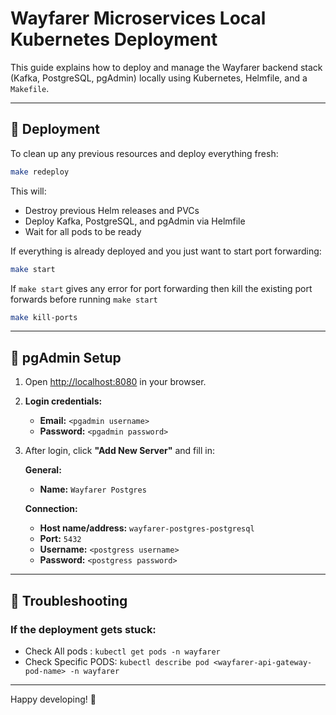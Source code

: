 # Wayfarer Microservices Local Kubernetes Deployment

This guide explains how to deploy and manage the Wayfarer backend stack (Kafka, PostgreSQL, pgAdmin) locally using Kubernetes, Helmfile, and a `Makefile`.

---

## 🚀 Deployment

To clean up any previous resources and deploy everything fresh:

```bash
make redeploy
```

This will:

- Destroy previous Helm releases and PVCs  
- Deploy Kafka, PostgreSQL, and pgAdmin via Helmfile  
- Wait for all pods to be ready  

If everything is already deployed and you just want to start port forwarding:

```bash
make start
```

If `make start` gives any error for port forwarding then kill the existing port forwards before running `make start`

```bash
make kill-ports
```

---

## 🧩 pgAdmin Setup

1. Open [http://localhost:8080](http://localhost:8080) in your browser.

2. **Login credentials:**
   - **Email:** `<pgadmin username>`
   - **Password:** `<pgadmin password>`

3. After login, click **"Add New Server"** and fill in:

   **General:**
   - **Name:** `Wayfarer Postgres`

   **Connection:**
   - **Host name/address:** `wayfarer-postgres-postgresql`
   - **Port:** `5432`
   - **Username:** `<postgress username>`
   - **Password:** `<postgress password>`

---

## 🔎 Troubleshooting

### **If the deployment gets stuck:**
  - Check All pods : `kubectl get pods -n wayfarer`
  - Check Specific PODS: `kubectl describe pod <wayfarer-api-gateway-pod-name> -n wayfarer`
---

Happy developing! 🚀
